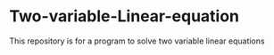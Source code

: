 # Two-variable-Linear-equation
This repository is for a program to solve two variable linear equations
